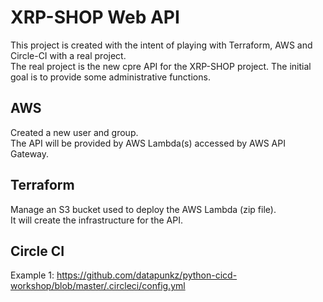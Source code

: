# XRP-SHOP Web API

This project is created with the intent of playing with Terraform, AWS and Circle-CI with a real project.  
The real project is the new cpre API for the XRP-SHOP project. The initial goal is to provide some administrative functions.  


## AWS

Created a new user and group.  
The API will be provided by AWS Lambda(s) accessed by AWS API Gateway.   

## Terraform

Manage an S3 bucket used to deploy the AWS Lambda (zip file).  
It will create the infrastructure for the API.  



## Circle CI

Example 1:  https://github.com/datapunkz/python-cicd-workshop/blob/master/.circleci/config.yml  
